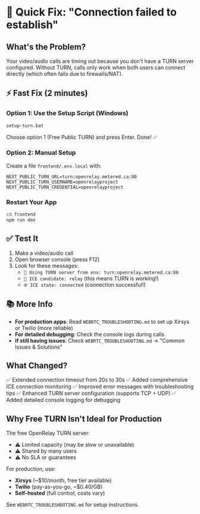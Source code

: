 # 🔧 Quick Fix: "Connection failed to establish"

## What's the Problem?

Your video/audio calls are timing out because you don't have a TURN server configured. Without TURN, calls only work when both users can connect directly (which often fails due to firewalls/NAT).

## ⚡ Fast Fix (2 minutes)

### Option 1: Use the Setup Script (Windows)

```cmd
setup-turn.bat
```

Choose option 1 (Free Public TURN) and press Enter. Done! ✅

### Option 2: Manual Setup

Create a file `frontend/.env.local` with:

```env
NEXT_PUBLIC_TURN_URL=turn:openrelay.metered.ca:80
NEXT_PUBLIC_TURN_USERNAME=openrelayproject
NEXT_PUBLIC_TURN_CREDENTIAL=openrelayproject
```

### Restart Your App

```cmd
cd frontend
npm run dev
```

## ✅ Test It

1. Make a video/audio call
2. Open browser console (press F12)
3. Look for these messages:
   - `🧭 Using TURN server from env: turn:openrelay.metered.ca:80`
   - `🧊 ICE candidate: relay` (this means TURN is working!)
   - `🌐 ICE state: connected` (connection successful!)

## 📚 More Info

- **For production apps**: Read `WEBRTC_TROUBLESHOOTING.md` to set up Xirsys or Twilio (more reliable)
- **For detailed debugging**: Check the console logs during calls
- **If still having issues**: Check `WEBRTC_TROUBLESHOOTING.md` → "Common Issues & Solutions"

## What Changed?

✅ Extended connection timeout from 20s to 30s
✅ Added comprehensive ICE connection monitoring
✅ Improved error messages with troubleshooting tips
✅ Enhanced TURN server configuration (supports TCP + UDP)
✅ Added detailed console logging for debugging

## Why Free TURN Isn't Ideal for Production

The free OpenRelay TURN server:
- ⚠️ Limited capacity (may be slow or unavailable)
- ⚠️ Shared by many users
- ⚠️ No SLA or guarantees

For production, use:
- **Xirsys** (~$10/month, free tier available)
- **Twilio** (pay-as-you-go, ~$0.40/GB)
- **Self-hosted** (full control, costs vary)

See `WEBRTC_TROUBLESHOOTING.md` for setup instructions.

